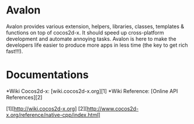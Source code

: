 # Avalon

Avalon provides various extension, helpers, libraries, classes, templates &
functions on top of cocos2d-x. It should speed up cross-platform development
and automate annoying tasks. Avalon is here to make the developers life easier
to produce more apps in less time (the key to get rich fast!!!).

# Documentations
*Wiki Cocos2d-x: [wiki.cocos2d-x.org][1]
*Wiki Reference: [Online API References][2]

[1][http://wiki.cocos2d-x.org]
[2][http://www.cocos2d-x.org/reference/native-cpp/index.html]

